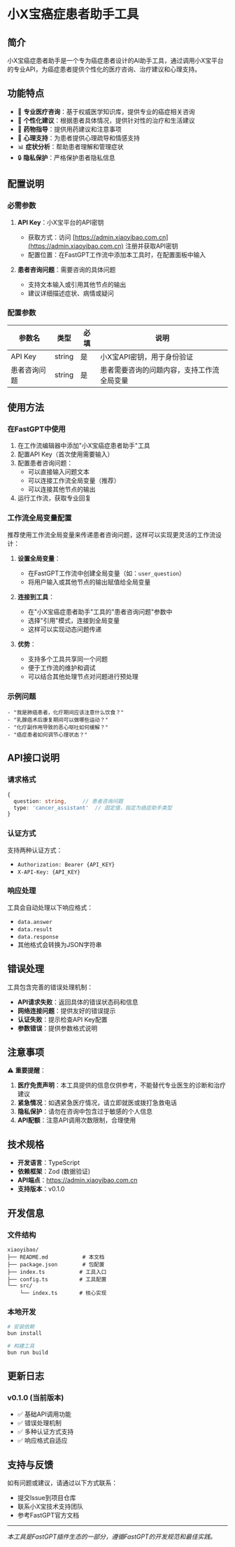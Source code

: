 # 小X宝癌症患者助手工具

## 简介

小X宝癌症患者助手是一个专为癌症患者设计的AI助手工具，通过调用小X宝平台的专业API，为癌症患者提供个性化的医疗咨询、治疗建议和心理支持。

## 功能特点

- 🏥 **专业医疗咨询**：基于权威医学知识库，提供专业的癌症相关咨询
- 🎯 **个性化建议**：根据患者具体情况，提供针对性的治疗和生活建议
- 💊 **药物指导**：提供用药建议和注意事项
- 🧠 **心理支持**：为患者提供心理疏导和情感支持
- 📊 **症状分析**：帮助患者理解和管理症状
- 🔒 **隐私保护**：严格保护患者隐私信息

## 配置说明

### 必需参数

1. **API Key**：小X宝平台的API密钥
   - 获取方式：访问 [https://admin.xiaoyibao.com.cn](https://admin.xiaoyibao.com.cn) 注册并获取API密钥
   - 配置位置：在FastGPT工作流中添加本工具时，在配置面板中输入

2. **患者咨询问题**：需要咨询的具体问题
   - 支持文本输入或引用其他节点的输出
   - 建议详细描述症状、病情或疑问

### 配置参数

| 参数名 | 类型 | 必填 | 说明 |
|--------|------|------|------|
| API Key | string | 是 | 小X宝API密钥，用于身份验证 |
| 患者咨询问题 | string | 是 | 患者需要咨询的问题内容，支持工作流全局变量 |

## 使用方法

### 在FastGPT中使用

1. 在工作流编辑器中添加"小X宝癌症患者助手"工具
2. 配置API Key（首次使用需要输入）
3. 配置患者咨询问题：
   - 可以直接输入问题文本
   - 可以连接工作流全局变量（推荐）
   - 可以连接其他节点的输出
4. 运行工作流，获取专业回复

### 工作流全局变量配置

推荐使用工作流全局变量来传递患者咨询问题，这样可以实现更灵活的工作流设计：

1. **设置全局变量**：
   - 在FastGPT工作流中创建全局变量（如：`user_question`）
   - 将用户输入或其他节点的输出赋值给全局变量

2. **连接到工具**：
   - 在"小X宝癌症患者助手"工具的"患者咨询问题"参数中
   - 选择"引用"模式，连接到全局变量
   - 这样可以实现动态问题传递

3. **优势**：
   - 支持多个工具共享同一个问题
   - 便于工作流的维护和调试
   - 可以结合其他处理节点对问题进行预处理

### 示例问题

```
- "我是肺癌患者，化疗期间应该注意什么饮食？"
- "乳腺癌术后康复期间可以做哪些运动？"
- "化疗副作用导致的恶心呕吐如何缓解？"
- "癌症患者如何调节心理状态？"
```

## API接口说明

### 请求格式

```typescript
{
  question: string,     // 患者咨询问题
  type: 'cancer_assistant'  // 固定值，指定为癌症助手类型
}
```

### 认证方式

支持两种认证方式：
- `Authorization: Bearer {API_KEY}`
- `X-API-Key: {API_KEY}`

### 响应处理

工具会自动处理以下响应格式：
- `data.answer`
- `data.result`
- `data.response`
- 其他格式会转换为JSON字符串

## 错误处理

工具包含完善的错误处理机制：

- **API请求失败**：返回具体的错误状态码和信息
- **网络连接问题**：提供友好的错误提示
- **认证失败**：提示检查API Key配置
- **参数错误**：提供参数格式说明

## 注意事项

⚠️ **重要提醒**：

1. **医疗免责声明**：本工具提供的信息仅供参考，不能替代专业医生的诊断和治疗建议
2. **紧急情况**：如遇紧急医疗情况，请立即就医或拨打急救电话
3. **隐私保护**：请勿在咨询中包含过于敏感的个人信息
4. **API配额**：注意API调用次数限制，合理使用

## 技术规格

- **开发语言**：TypeScript
- **依赖框架**：Zod (数据验证)
- **API端点**：https://admin.xiaoyibao.com.cn
- **支持版本**：v0.1.0

## 开发信息

### 文件结构

```
xiaoyibao/
├── README.md           # 本文档
├── package.json        # 包配置
├── index.ts           # 工具入口
├── config.ts          # 工具配置
└── src/
    └── index.ts       # 核心实现
```

### 本地开发

```bash
# 安装依赖
bun install

# 构建工具
bun run build
```

## 更新日志

### v0.1.0 (当前版本)
- ✅ 基础API调用功能
- ✅ 错误处理机制
- ✅ 多种认证方式支持
- ✅ 响应格式自适应

## 支持与反馈

如有问题或建议，请通过以下方式联系：

- 提交Issue到项目仓库
- 联系小X宝技术支持团队
- 参考FastGPT官方文档

---

*本工具是FastGPT插件生态的一部分，遵循FastGPT的开发规范和最佳实践。*